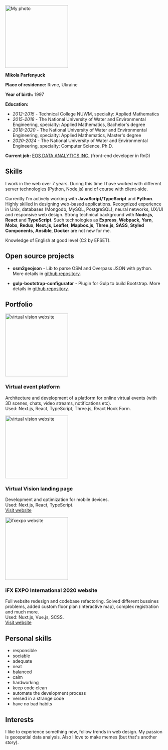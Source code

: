 <a href='/assets/img/photo.jpg' target='_blank'>
    <img class='avatar-photo' width='200' height='200' alt='My photo' src='/assets/optimized-img/preview_photo.jpg'>
</a>

**Mikola Parfenyuck**

**Place of residence:** Rivne, Ukraine

**Year of birth:** 1997

**Education:**

- _2012-2015_ - Technical College NUWM, specialty: Applied Mathematics
- _2015-2018_ - The National University of Water and Environmental Engineering, specialty: Applied Mathematics, Bachelor's degree
- _2018-2020_ - The National University of Water and Environmental Engineering, specialty: Applied Mathematics, Master's degree
- _2020-2024_ - The National University of Water and Environmental Engineering, specialty: Computer Science, Ph.D.

**Current job:** [EOS DATA ANALYTICS INC.](https://eos.com/) (front-end developer in RnD)


## Skills

I work in the web over 7 years. During this time I have worked with different server technologies (Python, Node.js) and of course with client-side.

Currently I'm actively working with **JavaScript/TypeScript** and **Python**.
Highly skilled in designing web-based applications.
Recognized experience in Unix, databases (Mongodb, MySQL, PostgreSQL), neural networks, UX/UI and responsive web design.
Strong technical background with **Node.js**, **React** and **TypeScript**.
Such technologies as **Express**, **Webpack**, **Yarn**, **Mobx**, **Redux**, **Next.js**, **Leaflet**, **Mapbox.js**, **Three.js**, **SASS**, **Styled Components**, **Ansible**, **Docker** are not new for me.

Knowledge of English at good level (C2 by EFSET).


## Open source projects

- **osm2geojson** - Lib to parse OSM and Overpass JSON with python. More details in [github repository](https://github.com/aspectumapp/osm2geojson).

- **gulp-bootstrap-configurator** - Plugin for Gulp to build Bootstrap. More details in [github repository](https://github.com/rapkin/gulp-bootstrap-configurator).


## Portfolio

<div class='post-item'>
    <a class='image-link' href='/assets/img/vr-event.png' target='_blank'>
        <img width='200' height='200' alt='virtual vision website' src='/assets/optimized-img/preview_vr-event.png'>
    </a>
    <div>
        <h3>Virtual event platform</h3>
        <p>
            Architecture and development of a platform for online virtual events (with 3D scenes, chats, video streams, notifications etc).
            <br/>
            Used: Next.js, React, TypeScript, Three.js, React Hook Form.
        </p>
    </div>
</div>

<div class='post-item'>
    <a class='image-link' href='/assets/img/virtual_vision.png' target='_blank'>
        <img width='200' height='200' alt='virtual vision website' src='/assets/optimized-img/preview_virtual_vision.png'>
    </a>
    <div>
        <h3>Virtual Vision landing page</h3>
        <p>
            Development and optimization for mobile devices.
            <br/>
            Used: Next.js, React, TypeScript.
            <br/>
            <a class='visit-link' href='https://ifxexpo.com/cyprus2020/virtual-vision/' target='_blank' rel='noopener noreferrer' />Visit website</a>
        </p>
    </div>
</div>

<div class='post-item'>
    <a class='image-link' href='/assets/img/ifxexpo.jpg' target='_blank'>
        <img width='200' height='200' alt='ifxexpo website' src='/assets/optimized-img/preview_ifxexpo.jpg'>
    </a>
    <div>
        <h3>iFX EXPO International 2020 website</h3>
        <p>
            Full website redesign and codebase refactoring.
            Solved different bussines problems, added custom floor plan (interactive map), complex registration and much more.
            <br/>
            Used: Nuxt.js, Vue.js, SCSS.
            <br/>
            <a class='visit-link' href='https://ifxexpo.com/cyprus2020/' target='_blank' rel='noopener noreferrer' />Visit website</a>
        </p>
    </div>
</div>


## Personal skills

- responsible
- sociable
- adequate
- neat
- balanced
- calm
- hardworking
- keep code clean
- automate the development process
- versed in a strange code
- have no bad habits

## Interests

I like to experience something new, follow trends in web design.
My passion is geospatial data analysis.
Also I love to make memes (but that's another story).
